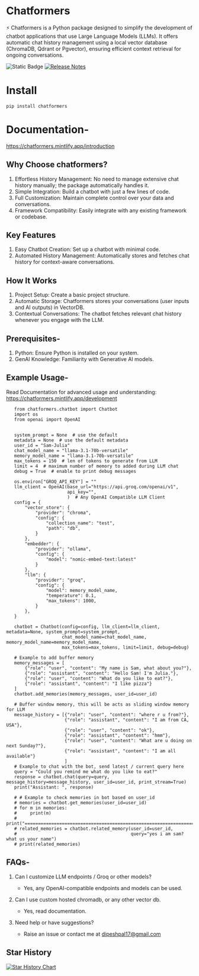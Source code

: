 # Chatformers

⚡ Chatformers is a Python package designed to simplify the development of chatbot applications that use Large Language Models (LLMs). It offers automatic chat history management using a local vector database (ChromaDB, Qdrant or Pgvector), ensuring efficient context retrieval for ongoing conversations.

![Static Badge](https://img.shields.io/badge/license-MIT?style=for-the-badge&label=MIT&link=https%3A%2F%2Fopensource.org%2Flicense%2FMIT)
[![Release Notes](https://img.shields.io/github/release/Dipeshpal/chatformers?style=flat-square)](https://github.com/Dipeshpal/chatformers/releases)

# Install

```
pip install chatformers
```

# Documentation-

https://chatformers.mintlify.app/introduction

## Why Choose chatformers?
1. Effortless History Management: No need to manage extensive chat history manually; the package automatically handles it.
2. Simple Integration: Build a chatbot with just a few lines of code.
3. Full Customization: Maintain complete control over your data and conversations.
4. Framework Compatibility: Easily integrate with any existing framework or codebase.


## Key Features
1. Easy Chatbot Creation: Set up a chatbot with minimal code.
2. Automated History Management: Automatically stores and fetches chat history for context-aware conversations.

## How It Works
1. Project Setup: Create a basic project structure.
2. Automatic Storage: Chatformers stores your conversations (user inputs and AI outputs) in VectorDB.
3. Contextual Conversations: The chatbot fetches relevant chat history whenever you engage with the LLM.


## Prerequisites-

1. Python: Ensure Python is installed on your system.
2. GenAI Knowledge: Familiarity with Generative AI models.

## Example Usage-

Read Documentation for advanced usage and understanding: https://chatformers.mintlify.app/development

```
   from chatformers.chatbot import Chatbot
   import os
   from openai import OpenAI
   
   
   system_prompt = None  # use the default
   metadata = None  # use the default metadata
   user_id = "Sam-Julia"
   chat_model_name = "llama-3.1-70b-versatile"
   memory_model_name = "llama-3.1-70b-versatile"
   max_tokens = 150  # len of tokens to generate from LLM
   limit = 4  # maximum number of memory to added during LLM chat
   debug = True  # enable to print debug messages
   
   os.environ["GROQ_API_KEY"] = ""
   llm_client = OpenAI(base_url="https://api.groq.com/openai/v1",
                       api_key="",
                       )  # Any OpenAI Compatible LLM Client
   config = {
       "vector_store": {
           "provider": "chroma",
           "config": {
               "collection_name": "test",
               "path": "db",
           }
       },
       "embedder": {
           "provider": "ollama",
           "config": {
               "model": "nomic-embed-text:latest"
           }
       },
       "llm": {
           "provider": "groq",
           "config": {
               "model": memory_model_name,
               "temperature": 0.1,
               "max_tokens": 1000,
           }
       },
   }
   
   chatbot = Chatbot(config=config, llm_client=llm_client, metadata=None, system_prompt=system_prompt,
                     chat_model_name=chat_model_name, memory_model_name=memory_model_name,
                     max_tokens=max_tokens, limit=limit, debug=debug)
   
   # Example to add buffer memory
   memory_messages = [
       {"role": "user", "content": "My name is Sam, what about you?"},
       {"role": "assistant", "content": "Hello Sam! I'm Julia."},
       {"role": "user", "content": "What do you like to eat?"},
       {"role": "assistant", "content": "I like pizza"}
   ]
   chatbot.add_memories(memory_messages, user_id=user_id)
   
   # Buffer window memory, this will be acts as sliding window memory for LLM
   message_history = [{"role": "user", "content": "where r u from?"},
                      {"role": "assistant", "content": "I am from CA, USA"},
                      {"role": "user", "content": "ok"},
                      {"role": "assistant", "content": "hmm"},
                      {"role": "user", "content": "What are u doing on next Sunday?"},
                      {"role": "assistant", "content": "I am all available"}
                      ]
   # Example to chat with the bot, send latest / current query here
   query = "Could you remind me what do you like to eat?"
   response = chatbot.chat(query=query, message_history=message_history, user_id=user_id, print_stream=True)
   print("Assistant: ", response)
   
   # # Example to check memories in bot based on user_id
   # memories = chatbot.get_memories(user_id=user_id)
   # for m in memories:
   #     print(m)
   # print("================================================================")
   # related_memories = chatbot.related_memory(user_id=user_id,
   #                                           query="yes i am sam? what us your name")
   # print(related_memories)
```



## FAQs-

1. Can I customize LLM endpoints / Groq or other models?
    - Yes, any OpenAI-compatible endpoints and models can be used.

2. Can I use custom hosted chromadb, or any other vector db.
    - Yes, read documentation.

3. Need help or have suggestions?
    - Raise an issue or contact me at dipeshpal17@gmail.com


## Star History

[![Star History Chart](https://api.star-history.com/svg?repos=Dipeshpal/chatformers&type=Date)](https://star-history.com/Dipeshpal/chatformers&Date)
